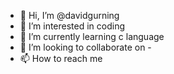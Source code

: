- 👋 Hi, I’m @davidgurning
- 👀 I’m interested in coding
- 🌱 I’m currently learning c language
- 💞️ I’m looking to collaborate on -
- 📫 How to reach me 

<!---
davidgurning/davidgurning is a ✨ special ✨ repository because its `README.md` (this file) appears on your GitHub profile.
You can click the Preview link to take a look at your changes.
--->
